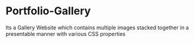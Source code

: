 <h1>Portfolio-Gallery</h1>
<p>Its a Gallery Website which contains multiple images stacked together in a presentable manner with various CSS properties</p>


